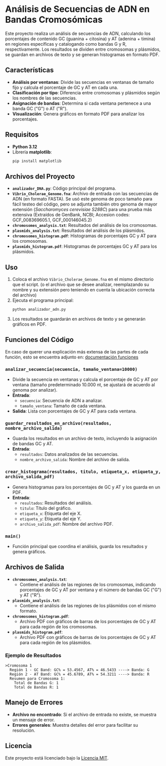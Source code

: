 # Análisis de Secuencias de ADN en Bandas Cromosómicas

Este proyecto realiza un análisis de secuencias de ADN, calculando los porcentajes de contenido GC (guanina + citosina) y AT (adenina + timina) en regiones específicas y catalogando como bandas G y R, respectivamente. Los resultados se dividen entre cromosomas y plásmidos, se guardan en archivos de texto y se generan histogramas en formato PDF.

## Características

- **Análisis por ventanas**: Divide las secuencias en ventanas de tamaño fijo y calcula el porcentaje de GC y AT en cada una.
- **Clasificación por tipo**: Diferencia entre cromosomas y plásmidos según los nombres de las secuencias.
- **Asignación de bandas**: Determina si cada ventana pertenece a una banda GC ("G") o AT ("R").
- **Visualización**: Genera gráficos en formato PDF para analizar los porcentajes.

## Requisitos

- **Python 3.12**
- Librería **matplotlib**:
  ```bash
  pip install matplotlib
  ```

## Archivos del Proyecto

- **`analizador_DNA.py`**: Código principal del programa.
- **`Vibrio_Cholerae_Genome.fna`**: Archivo de entrada con las secuencias de ADN (en formato FASTA).
Se usó este genoma de poco tamaño para fácil testeo del código, pero se adjunta también otro genoma de mayor extensión (*Saccharomyces cerevisiae S288C*) para una prueba más extensiva
(Extraídos de GenBank, NCBI; Accesion codes: GCF_008369605.1, GCF_000146045.2)
- **`chromosomes_analysis.txt`**: Resultados del análisis de los cromosomas.
- **`plasmids_analysis.txt`**: Resultados del análisis de los plásmidos.
- **`chromosomes_histogram.pdf`**: Histogramas de porcentajes GC y AT para los cromosomas.
- **`plasmids_histogram.pdf`**: Histogramas de porcentajes GC y AT para los plásmidos.

## Uso

1. Coloca el archivo `Vibrio_Cholerae_Genome.fna` en el mismo directorio que el script.
   (o el archivo que se desee analizar, reemplazando su nombre y su extensión pero teniendo en cuenta la ubicación correcta del archivo)
3. Ejecuta el programa principal:
   ```bash
   python analizador_adn.py
   ```
4. Los resultados se guardarán en archivos de texto y se generarán gráficos en PDF.

## Funciones del Código
En caso de querer una explicación más extensa de las partes de cada función, esto se encuentra adjunto en: [documentación funciones](https://github.com/serabe91/Entrega_1/tree/752cd09941b5a62d27f2935e16b6c6ef0da55204/3rd_Cromosomes/document_pfuncion)

### `analizar_secuencia(secuencia, tamaño_ventana=10000)`
- Divide la secuencia en ventanas y calcula el porcentaje de GC y AT por ventana (tamaño predeterminado 10.000 nt, se ajustará de acuerdo al genoma por analizar).
- **Entrada**:
  - `secuencia`: Secuencia de ADN a analizar.
  - `tamaño_ventana`: Tamaño de cada ventana.
- **Salida**: Lista con porcentajes de GC y AT para cada ventana.

### `guardar_resultados_en_archivo(resultados, nombre_archivo_salida)`
- Guarda los resultados en un archivo de texto, incluyendo la asignación de bandas GC y AT.
- **Entrada**:
  - `resultados`: Datos analizados de las secuencias.
  - `nombre_archivo_salida`: Nombre del archivo de salida.

### `crear_histograma(resultados, titulo, etiqueta_x, etiqueta_y, archivo_salida_pdf)`
- Genera histogramas para los porcentajes de GC y AT y los guarda en un PDF.
- **Entrada**:
  - `resultados`: Resultados del análisis.
  - `titulo`: Título del gráfico.
  - `etiqueta_x`: Etiqueta del eje X.
  - `etiqueta_y`: Etiqueta del eje Y.
  - `archivo_salida_pdf`: Nombre del archivo PDF.

### `main()`
- Función principal que coordina el análisis, guarda los resultados y genera gráficos.

## Archivos de Salida

- **`chromosomes_analysis.txt`**:
  - Contiene el análisis de las regiones de los cromosomas, indicando porcentajes de GC y AT por ventana y el número de bandas GC ("G") y AT ("R").
- **`plasmids_analysis.txt`**:
  - Contiene el análisis de las regiones de los plásmidos con el mismo formato.
- **`chromosomes_histogram.pdf`**:
  - Archivo PDF con gráficos de barras de los porcentajes de GC y AT para cada región de los cromosomas.
- **`plasmids_histogram.pdf`**:
  - Archivo PDF con gráficos de barras de los porcentajes de GC y AT para cada región de los plásmidos.
 

### Ejemplo de Resultados
```
>Cromosoma 1
  Región 1 - GC Band: GC% = 53.4567, AT% = 46.5433 ----> Banda: G
  Región 2 - AT Band: GC% = 45.6789, AT% = 54.3211 ----> Banda: R
  Resumen para Cromosoma 1:
    Total de Bandas G: 1
    Total de Bandas R: 1
```

## Manejo de Errores

- **Archivo no encontrado**: Si el archivo de entrada no existe, se muestra un mensaje de error.
- **Errores generales**: Muestra detalles del error para facilitar su resolución.

## Licencia

Este proyecto está licenciado bajo la [Licencia MIT](https://github.com/serabe91/Entrega_1/blob/e8ebc72b33d53a0c5004afce9b42a501bd7a674a/3rd_Cromosomes/LICENSE).
